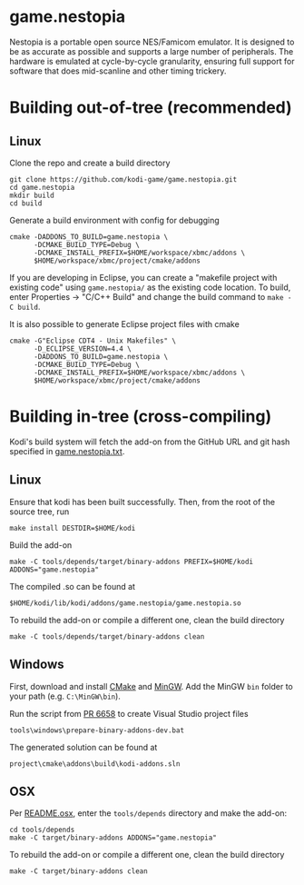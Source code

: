 # game.nestopia

Nestopia is a portable open source NES/Famicom emulator. It is designed to be as accurate as possible and supports a large number of peripherals. The hardware is emulated at cycle-by-cycle granularity, ensuring full support for software that does mid-scanline and other timing trickery.

# Building out-of-tree (recommended)

## Linux

Clone the repo and create a build directory

```shell
git clone https://github.com/kodi-game/game.nestopia.git
cd game.nestopia
mkdir build
cd build
```

Generate a build environment with config for debugging

```shell
cmake -DADDONS_TO_BUILD=game.nestopia \
      -DCMAKE_BUILD_TYPE=Debug \
      -DCMAKE_INSTALL_PREFIX=$HOME/workspace/xbmc/addons \
      $HOME/workspace/xbmc/project/cmake/addons
```

If you are developing in Eclipse, you can create a "makefile project with existing code" using `game.nestopia/` as the existing code location. To build, enter Properties -> "C/C++ Build" and change the build command to `make -C build`.

It is also possible to generate Eclipse project files with cmake

```shell
cmake -G"Eclipse CDT4 - Unix Makefiles" \
      -D_ECLIPSE_VERSION=4.4 \
      -DADDONS_TO_BUILD=game.nestopia \
      -DCMAKE_BUILD_TYPE=Debug \
      -DCMAKE_INSTALL_PREFIX=$HOME/workspace/xbmc/addons \
      $HOME/workspace/xbmc/project/cmake/addons
```

# Building in-tree (cross-compiling)

Kodi's build system will fetch the add-on from the GitHub URL and git hash specified in [game.nestopia.txt](https://github.com/garbear/xbmc/blob/retroplayer-15alpha2/project/cmake/addons/addons/game.nestopia/game.nestopia.txt).

## Linux

Ensure that kodi has been built successfully. Then, from the root of the source tree, run

```shell
make install DESTDIR=$HOME/kodi
```

Build the add-on

```shell
make -C tools/depends/target/binary-addons PREFIX=$HOME/kodi ADDONS="game.nestopia"
```

The compiled .so can be found at

```
$HOME/kodi/lib/kodi/addons/game.nestopia/game.nestopia.so
```

To rebuild the add-on or compile a different one, clean the build directory

```shell
make -C tools/depends/target/binary-addons clean
```

## Windows

First, download and install [CMake](http://www.cmake.org/download/) and [MinGW](http://www.mingw.org/). Add the MinGW `bin` folder to your path (e.g. `C:\MinGW\bin`).

Run the script from [PR 6658](https://github.com/xbmc/xbmc/pull/6658) to create Visual Studio project files

```
tools\windows\prepare-binary-addons-dev.bat
```

The generated solution can be found at

```
project\cmake\addons\build\kodi-addons.sln
```

## OSX

Per [README.osx](https://github.com/garbear/xbmc/blob/retroplayer-15alpha2/docs/README.osx), enter the `tools/depends` directory and make the add-on:

```shell
cd tools/depends
make -C target/binary-addons ADDONS="game.nestopia"
```

To rebuild the add-on or compile a different one, clean the build directory

```shell
make -C target/binary-addons clean
```

